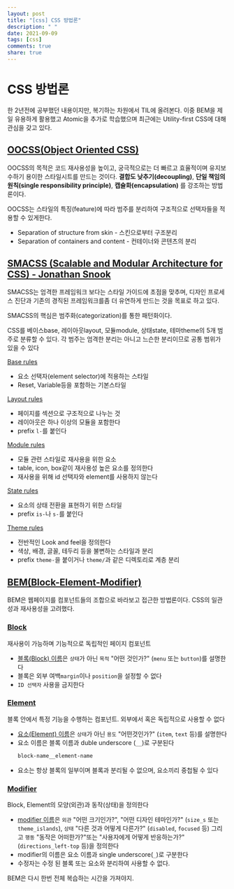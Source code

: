 ```yaml
---
layout: post
title: "[css] CSS 방법론"
description: " "
date: 2021-09-09
tags: [css]
comments: true
share: true
---
```


# CSS 방법론

한 2년전에 공부했던 내용이지만, 복기하는 차원에서 TIL에 올려본다.
이중 BEM을 제일 유용하게 활용했고 Atomic을 추가로 학습했으며 최근에는 Utility-first CSS에 대해 관심을 갖고 있다.

## [OOCSS(Object Oriented CSS)](https://www.keycdn.com/blog/oocss/)

OOCSS의 목적은 코드 재사용성을 높이고, 궁극적으로는 더 빠르고 효율적이며 유지보수하기 용이한 스타일시트를 만드는 것이다. **결합도 낮추기(decoupling)**, **단일 책임의 원칙(single responsibility principle)**, **캡슐화(encapsulation)** 를 강조하는 방법론이다.

OOCSS는 스타일의 특징(feature)에 따라 범주를 분리하여 구조적으로 선택자들을 적용할 수 있게한다.

- Separation of structure from skin - 스킨으로부터 구조분리
- Separation of containers and content - 컨테이너와 콘텐츠의 분리

## [SMACSS (Scalable and Modular Architecture for CSS) - Jonathan Snook](http://smacss.com/)

SMACSS는 엄격한 프레임워크 보다는 스타일 가이드에 초점을 맞추며, 디자인 프로세스 진단과 기존의 경직된 프레임워크를좀 더 유연하게 만드는 것을 목표로 하고 있다.

SMACSS의 핵심은 범주화(categorization)를 통한 패턴화이다.

CSS를 베이스base, 레이아웃layout, 모듈module, 상태state, 테마theme의 5개 범주로 분류할 수 있다. 각 범주는 엄격한 분리는 아니고 느슨한 분리이므로 공통 범위가 있을 수 있다

[Base rules](https://smacss.com/book/type-base)

- 요소 선택자(element selector)에 적용하는 스타일
- Reset, Variable등을 포함하는 기본스타일

[Layout rules](https://smacss.com/book/type-layout)

- 페이지를 섹션으로 구조적으로 나누는 것
- 레이아웃은 하나 이상의 모듈을 포함한다
- prefix `l-`를 붙인다

[Module rules](https://smacss.com/book/type-module)

- 모듈 관련 스타일로 재사용을 위한 요소
- table, icon, box같이 재사용성 높은 요소를 정의한다
- 재사용을 위해 id 선택자와 element를 사용하지 않는다

[State rules](https://smacss.com/book/type-state)

- 요소의 상태 전환을 표현하기 위한 스타일
- prefix `is-`나 `s-`를 붙인다

[Theme rules](https://smacss.com/book/type-theme)

- 전반적인 Look and feel을 정의한다
- 색상, 배경, 글꼴, 테두리 등을 불변하는 스타일과 분리
- prefix `theme-`을 붙이거나 `theme/`과 같은 디렉토리로 계층 분리

## [BEM(Block-Element-Modifier)](https://en.bem.info/methodology/key-concepts/)

BEM은 웹페이지를 컴포넌트들의 조합으로 바라보고 접근한 방법론이다. CSS의 일관성과 재사용성을 고려했다.

### [Block](https://en.bem.info/methodology/key-concepts/#block)

재사용이 가능하며 기능적으로 독립적인 페이지 컴포넌트

- [블록(Block) 이름](https://en.bem.info/methodology/naming-convention/#block-name)은 `상태`가 아닌 `목적` "어떤 것인가?" (`menu` 또는 `button`)를 설명한다
- 블록은 외부 여백`margin`이나 `position`을 설정할 수 없다
- `ID 선택자` 사용을 금지한다

### [Element](https://en.bem.info/methodology/key-concepts/#element)

블록 안에서 특정 기능을 수행하는 컴포넌트. 외부에서 혹은 독립적으로 사용할 수 없다

- [요소(Element) 이름](https://en.bem.info/methodology/naming-convention/#element-name)은 `상태`가 아닌 `용도` "어떤것인가?" (`item`, `text` 등)를 설명한다
- 요소 이름은 블록 이름과 duble underscore (`__`)로 구분된다
  ```css
  block-name__element-name
  ```
- 요소는 항상 블록의 일부이며 블록과 분리될 수 없으며, 요소끼리 중첩될 수 있다

### [Modifier](https://en.bem.info/methodology/key-concepts/#modifier)

Block, Element의 모양(외관)과 동작(상태)을 정의한다

- [modifier 이름](https://en.bem.info/methodology/naming-convention/#block-modifier-name)은 `외관` "어떤 크기인가?", "어떤 디자인 테마인가?" (`size_s` 또는 `theme_islands`), `상태` "다른 것과 어떻게 다른가?" (`disabled`, `focused` 등) 그리고 `행동` "동작은 어떠한가?"또는 "사용자에게 어떻게 반응하는가?" (`directions_left-top` 등)을 정의한다
- modifier의 이름은 요소 이름과 single underscore(`_`)로 구분한다
- 수정자는 수정 된 블록 또는 요소와 분리하여 사용할 수 없다.

BEM은 다시 한번 전체 복습하는 시간을 가져야지.